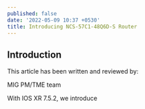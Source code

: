 ```yaml
---
published: false
date: '2022-05-09 10:37 +0530'
title: Introducing NCS-57C1-48Q6D-S Router
---
```

## Introduction

This article has been written and reviewed by:

MIG PM/TME team

With IOS XR 7.5.2, we introduce 





